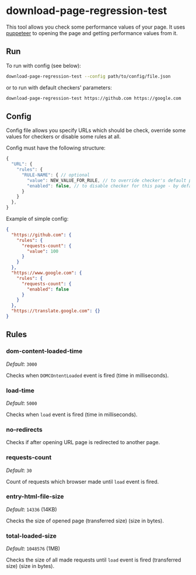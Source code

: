 # download-page-regression-test

This tool allows you check some performance values of your page.
It uses [puppeteer](https://github.com/GoogleChrome/puppeteer) to opening the page and getting performance values from it.

## Run

To run with config (see below):

```bash
download-page-regression-test --config path/to/config/file.json
```

or to run with default checkers' parameters:

```bash
download-page-regression-test https://github.com https://google.com
```

## Config

Config file allows you specify URLs which should be check, override some values for checkers or disable some rules at all.

Config must have the following structure:

```javascript
{
  "URL": {
    "rules": {
      "RULE-NAME": { // optional
        "value": NEW_VALUE_FOR_RULE, // to override checker's default parameter
        "enabled": false, // to disable checker for this page - by default all checkers are enabled
      }
    }
  },
}
```

Example of simple config:

```json
{
  "https://github.com": {
    "rules": {
      "requests-count": {
        "value": 100
      }
    }
  },
  "https://www.google.com": {
    "rules": {
      "requests-count": {
        "enabled": false
      }
    }
  },
  "https://translate.google.com": {}
}
```

## Rules

### dom-content-loaded-time

*Default*: `3000`

Checks when `DOMCOntentLoaded` event is fired (time in milliseconds).

### load-time

*Default*: `5000`

Checks when `load` event is fired (time in milliseconds).

### no-redirects

Checks if after opening URL page is redirected to another page.

### requests-count

*Default*: `30`

Count of requests which browser made until `load` event is fired.

### entry-html-file-size

*Default*: `14336` (14KB)

Checks the size of opened page (transferred size) (size in bytes).


### total-loaded-size

*Default*: `1048576` (1MB)

Checks the size of all made requests until `load` event is fired (transferred size) (size in bytes).
